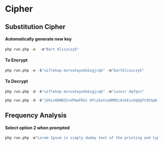 # Cipher

## Substitution Cipher

#### Automatically generate new key
```php
php run.php -e  -m"Bart Kliszczyk"
```

#### To Encrypt
```php
php run.php -e -k"uiflehop msrvatwyndxbzgjcqk" -m"bartkliszczyk"
```

#### To Decrypt
```php
php run.php -d -k"uiflehop msrvatwyndxbzgjcqk" -m"iunxsr dqfqcs"

php run.php -d -k"jbhLnODWBZSvVPmwFRol HfrykuYzaUMNIcAJeEsxXqQgTCdtGpKi" -m"YjRliJvBokhkyS"
```

## Frequency Analysis
#### Select option 2 when prompted
```php
php run.php -m"Lorem Ipsum is simply dummy text of the printing and typesetting industry. Lorem Ipsum has been the industry's standard dummy text ever since the 1500s, when an unknown printer took a galley of type and scrambled it to make a type specimen book. It has survived not only five centuries, but also the leap into electronic typesetting, remaining essentially unchanged. It was popularised in the 1960s with the release of Letraset sheets containing Lorem Ipsum passages, and more recently with desktop publishing software like Aldus PageMaker including versions of Lorem Ipsum."
```
